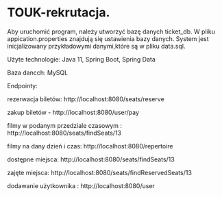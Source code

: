 # TOUK-rekrutacja.
Aby uruchomić program, należy utworzyć bazę danych ticket_db. W pliku appication.properties znajdują się ustawienia bazy danych.
System jest inicjalizowany przykładowymi danymi,które są w pliku data.sql. 

Użyte technologie:
Java 11, Spring Boot, Spring Data

Baza dancch: MySQL

Endpointy:

rezerwacja biletów: http://localhost:8080/seats/reserve

zakup biletów - http://localhost:8080/user/pay

filmy w podanym przedziale czasowym : http://localhost:8080/seats/findSeats/13

filmy na dany dzień i czas: http://localhost:8080/repertoire

dostępne miejsca: http://localhost:8080/seats/findSeats/13

zajęte miejsca: http://localhost:8080/seats/findReservedSeats/13

dodawanie użytkownika : http://localhost:8080/user




